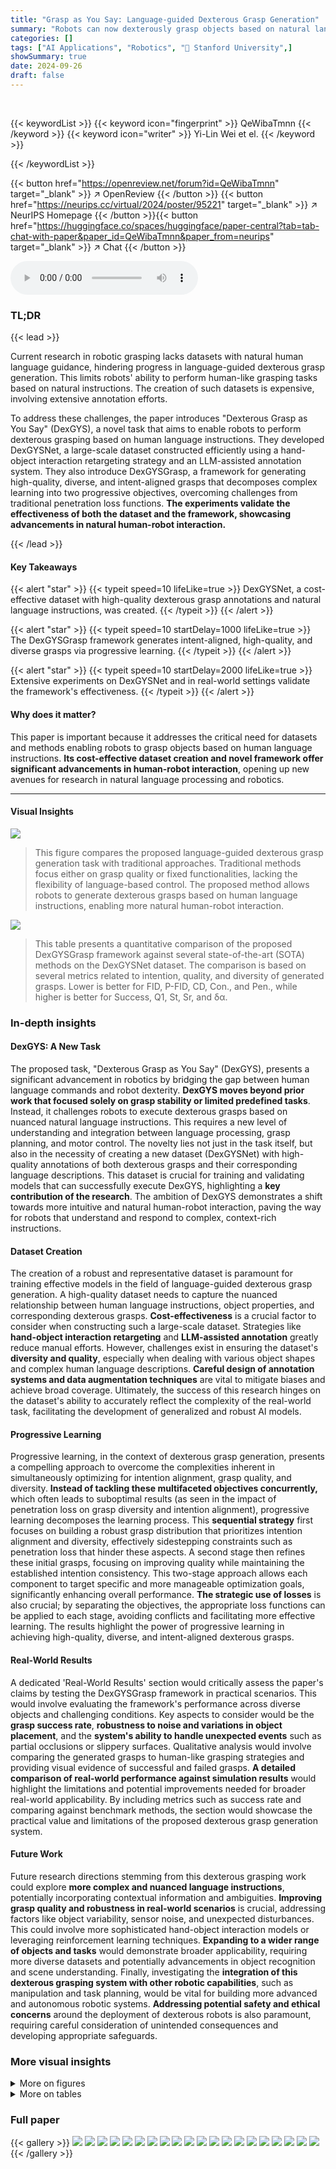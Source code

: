 ```yaml
---
title: "Grasp as You Say: Language-guided Dexterous Grasp Generation"
summary: "Robots can now dexterously grasp objects based on natural language commands thanks to DexGYS, a new language-guided dexterous grasp generation framework and dataset."
categories: []
tags: ["AI Applications", "Robotics", "🏢 Stanford University",]
showSummary: true
date: 2024-09-26
draft: false
---
```


<br>

{{< keywordList >}}
{{< keyword icon="fingerprint" >}} QeWibaTmnn {{< /keyword >}}
{{< keyword icon="writer" >}} Yi-Lin Wei et el. {{< /keyword >}}
 
{{< /keywordList >}}

{{< button href="https://openreview.net/forum?id=QeWibaTmnn" target="_blank" >}}
↗ OpenReview
{{< /button >}}
{{< button href="https://neurips.cc/virtual/2024/poster/95221" target="_blank" >}}
↗ NeurIPS Homepage
{{< /button >}}{{< button href="https://huggingface.co/spaces/huggingface/paper-central?tab=tab-chat-with-paper&paper_id=QeWibaTmnn&paper_from=neurips" target="_blank" >}}
↗ Chat
{{< /button >}}



<audio controls>
    <source src="https://ai-paper-reviewer.com/QeWibaTmnn/podcast.wav" type="audio/wav">
    Your browser does not support the audio element.
</audio>


### TL;DR


{{< lead >}}

Current research in robotic grasping lacks datasets with natural human language guidance, hindering progress in language-guided dexterous grasp generation.  This limits robots' ability to perform human-like grasping tasks based on natural instructions.  The creation of such datasets is expensive, involving extensive annotation efforts.

To address these challenges, the paper introduces "Dexterous Grasp as You Say" (DexGYS), a novel task that aims to enable robots to perform dexterous grasping based on human language instructions.  They developed DexGYSNet, a large-scale dataset constructed efficiently using a hand-object interaction retargeting strategy and an LLM-assisted annotation system.  They also introduce DexGYSGrasp, a framework for generating high-quality, diverse, and intent-aligned grasps that decomposes complex learning into two progressive objectives, overcoming challenges from traditional penetration loss functions. **The experiments validate the effectiveness of both the dataset and the framework, showcasing advancements in natural human-robot interaction.**

{{< /lead >}}


#### Key Takeaways

{{< alert "star" >}}
{{< typeit speed=10 lifeLike=true >}} DexGYSNet, a cost-effective dataset with high-quality dexterous grasp annotations and natural language instructions, was created. {{< /typeit >}}
{{< /alert >}}

{{< alert "star" >}}
{{< typeit speed=10 startDelay=1000 lifeLike=true >}} The DexGYSGrasp framework generates intent-aligned, high-quality, and diverse grasps via progressive learning. {{< /typeit >}}
{{< /alert >}}

{{< alert "star" >}}
{{< typeit speed=10 startDelay=2000 lifeLike=true >}} Extensive experiments on DexGYSNet and in real-world settings validate the framework's effectiveness. {{< /typeit >}}
{{< /alert >}}

#### Why does it matter?
This paper is important because it addresses the critical need for datasets and methods enabling robots to grasp objects based on human language instructions.  **Its cost-effective dataset creation and novel framework offer significant advancements in human-robot interaction**, opening up new avenues for research in natural language processing and robotics.

------
#### Visual Insights



![](https://ai-paper-reviewer.com/QeWibaTmnn/figures_1_1.jpg)

> This figure compares the proposed language-guided dexterous grasp generation task with traditional approaches. Traditional methods focus either on grasp quality or fixed functionalities, lacking the flexibility of language-based control. The proposed method allows robots to generate dexterous grasps based on human language instructions, enabling more natural human-robot interaction.





![](https://ai-paper-reviewer.com/QeWibaTmnn/tables_6_1.jpg)

> This table presents a quantitative comparison of the proposed DexGYSGrasp framework against several state-of-the-art (SOTA) methods on the DexGYSNet dataset.  The comparison is based on several metrics related to intention, quality, and diversity of generated grasps.  Lower is better for FID, P-FID, CD, Con., and Pen., while higher is better for Success, Q1, St, Sr, and δα.





### In-depth insights


#### DexGYS: A New Task
The proposed task, "Dexterous Grasp as You Say" (DexGYS), presents a significant advancement in robotics by bridging the gap between human language commands and robot dexterity.  **DexGYS moves beyond prior work that focused solely on grasp stability or limited predefined tasks**.  Instead, it challenges robots to execute dexterous grasps based on nuanced natural language instructions. This requires a new level of understanding and integration between language processing, grasp planning, and motor control.  The novelty lies not just in the task itself, but also in the necessity of creating a new dataset (DexGYSNet) with high-quality annotations of both dexterous grasps and their corresponding language descriptions.  This dataset is crucial for training and validating models that can successfully execute DexGYS, highlighting a **key contribution of the research**. The ambition of DexGYS demonstrates a shift towards more intuitive and natural human-robot interaction, paving the way for robots that understand and respond to complex, context-rich instructions.

#### Dataset Creation
The creation of a robust and representative dataset is paramount for training effective models in the field of language-guided dexterous grasp generation.  A high-quality dataset needs to capture the nuanced relationship between human language instructions, object properties, and corresponding dexterous grasps.  **Cost-effectiveness** is a crucial factor to consider when constructing such a large-scale dataset.  Strategies like **hand-object interaction retargeting** and **LLM-assisted annotation** greatly reduce manual efforts.  However, challenges exist in ensuring the dataset's **diversity and quality**, especially when dealing with various object shapes and complex human language descriptions. **Careful design of annotation systems and data augmentation techniques** are vital to mitigate biases and achieve broad coverage.  Ultimately, the success of this research hinges on the dataset's ability to accurately reflect the complexity of the real-world task, facilitating the development of generalized and robust AI models.

#### Progressive Learning
Progressive learning, in the context of dexterous grasp generation, presents a compelling approach to overcome the complexities inherent in simultaneously optimizing for intention alignment, grasp quality, and diversity.  **Instead of tackling these multifaceted objectives concurrently,** which often leads to suboptimal results (as seen in the impact of penetration loss on grasp diversity and intention alignment), progressive learning decomposes the learning process.  This **sequential strategy** first focuses on building a robust grasp distribution that prioritizes intention alignment and diversity, effectively sidestepping constraints such as penetration loss that hinder these aspects. A second stage then refines these initial grasps, focusing on improving quality while maintaining the established intention consistency. This two-stage approach allows each component to target specific and more manageable optimization goals, significantly enhancing overall performance.  **The strategic use of losses** is also crucial; by separating the objectives, the appropriate loss functions can be applied to each stage, avoiding conflicts and facilitating more effective learning. The results highlight the power of progressive learning in achieving high-quality, diverse, and intent-aligned dexterous grasps.

#### Real-World Results
A dedicated 'Real-World Results' section would critically assess the paper's claims by testing the DexGYSGrasp framework in practical scenarios.  This would involve evaluating the framework's performance across diverse objects and challenging conditions. Key aspects to consider would be the **grasp success rate**, **robustness to noise and variations in object placement**, and the **system's ability to handle unexpected events** such as partial occlusions or slippery surfaces.  Qualitative analysis would involve comparing the generated grasps to human-like grasping strategies and providing visual evidence of successful and failed grasps.  **A detailed comparison of real-world performance against simulation results** would highlight the limitations and potential improvements needed for broader real-world applicability.  By including metrics such as success rate and comparing against benchmark methods, the section would showcase the practical value and limitations of the proposed dexterous grasp generation system.

#### Future Work
Future research directions stemming from this dexterous grasping work could explore **more complex and nuanced language instructions**, potentially incorporating contextual information and ambiguities.  **Improving grasp quality and robustness in real-world scenarios** is crucial, addressing factors like object variability, sensor noise, and unexpected disturbances.  This could involve more sophisticated hand-object interaction models or leveraging reinforcement learning techniques.  **Expanding to a wider range of objects and tasks** would demonstrate broader applicability, requiring more diverse datasets and potentially advancements in object recognition and scene understanding.  Finally, investigating the **integration of this dexterous grasping system with other robotic capabilities**, such as manipulation and task planning, would be vital for building more advanced and autonomous robotic systems.  **Addressing potential safety and ethical concerns** around the deployment of dexterous robots is also paramount, requiring careful consideration of unintended consequences and developing appropriate safeguards.


### More visual insights

<details>
<summary>More on figures
</summary>


![](https://ai-paper-reviewer.com/QeWibaTmnn/figures_2_1.jpg)

> This figure shows the effects of using a penetration loss term during training of a dexterous grasp generation model.  The left panel (a) compares models trained with and without penetration loss.  It shows that including penetration loss causes a misalignment between the intended grasp and the actual grasp, and that excluding it results in the hand penetrating the object. The right panel (b) compares grasp diversity, showing that models trained without penetration loss produce more diverse grasps, but the grasps may be infeasible due to penetration. The figure highlights the tradeoff between generating feasible grasps and achieving diverse, intent-aligned grasps, leading to the adoption of a two-stage training approach in the proposed DexGYSGrasp framework.


![](https://ai-paper-reviewer.com/QeWibaTmnn/figures_3_1.jpg)

> This figure illustrates the two-stage process of creating the DexGYSNet dataset.  The first stage, (a) Hand-Object Interaction Retargeting (HOIR), shows how human hand poses are transferred to robotic dexterous hands while maintaining hand-object contact. This involves three steps: initialization, fingertip alignment, and interaction refinement. The second stage, (b) LLM-assisted Language Guidance Annotation, uses a Large Language Model (LLM) to automatically generate natural language instructions based on the hand-object interaction data.


![](https://ai-paper-reviewer.com/QeWibaTmnn/figures_4_1.jpg)

> This figure shows the quantitative experimental results obtained with different object penetration loss weights (λpen).  It compares the performance of the proposed method against baselines across three key metrics: Intention Consistency (measured by Chamfer Distance, CD), Diversity (measured by standard deviation of hand translation, δt), and Object Penetration (Penetration depth).  The results demonstrate that the proposed method effectively balances intention alignment, grasp diversity, and penetration avoidance, outperforming the baselines.


![](https://ai-paper-reviewer.com/QeWibaTmnn/figures_5_1.jpg)

> This figure shows the architecture of the DexGYSGrasp framework, which consists of two components: the Intention and Diversity Grasp Component and the Quality Grasp Component. The first component focuses on generating diverse and intention-aligned grasps using only regression loss, while the second component refines the grasps to improve quality by incorporating both regression and penetration losses.  A progressive training strategy is employed, with the first component's output used as input to the second. The figure illustrates the flow of information through both components and highlights the role of different loss functions in the training process.


![](https://ai-paper-reviewer.com/QeWibaTmnn/figures_6_1.jpg)

> This figure visualizes examples of dexterous grasps generated by the proposed DexGYSGrasp framework.  The top row shows one example grasp for each object and corresponding language instruction demonstrating the system's ability to generate accurate grasps based on clear instructions. The bottom row showcases four examples of grasps generated for the same object but with more ambiguous instructions, highlighting the framework's capacity to generate diverse grasps that still align with the intent of the instruction.


![](https://ai-paper-reviewer.com/QeWibaTmnn/figures_8_1.jpg)

> This figure shows the results of real-world experiments using the DexGYSGrasp framework with an Allegro hand, a Flexiv Rizon 4 arm, and an Intel Realsense D415 camera.  The experiments involved several objects, each with multiple grasp instructions given as natural language commands.  The images illustrate the successful execution of the grasps, demonstrating the system's ability to perform dexterous manipulation according to human language instruction. The results show varying degrees of success (3/10 to 9/10), highlighting the current limitations and the need for improvement in real-world applications.


![](https://ai-paper-reviewer.com/QeWibaTmnn/figures_14_1.jpg)

> This figure shows the overall architecture of the DexGYSGrasp framework, which consists of two main components: the Intention and Diversity Grasp Component and the Quality Grasp Component.  The first component, using only regression loss, reconstructs the original hand pose from noisy data, conditioned on language and object information. The second component refines the initially generated grasp by incorporating both regression and penetration losses to improve grasp quality while maintaining intention consistency.


![](https://ai-paper-reviewer.com/QeWibaTmnn/figures_15_1.jpg)

> This figure shows the generalization of the DexGYSNet dataset to various dexterous hands.  It displays the grasps generated for several common objects (bottle, camera, frying pan, game controller, mug, and pincer) across four different hand models: a human hand, a Shadow Hand, an Allegro Hand, and a Leap Hand. Each row presents the grasp poses generated for the same language guidance instruction, highlighting the consistent generation across the different hand types and demonstrating the flexibility and adaptability of the DexGYSNet dataset.


![](https://ai-paper-reviewer.com/QeWibaTmnn/figures_16_1.jpg)

> This figure shows two ways to evaluate the intention consistency of the generated grasps. (a) shows how the Fréchet Inception Distance (FID) is used to compare the generated grasp with the ground truth. (b) explains that when the ground truth is unavailable (like in 3D object datasets), the LLM GPT-4 is used to assess the consistency between the generated grasp and a text description of the intended action.


![](https://ai-paper-reviewer.com/QeWibaTmnn/figures_17_1.jpg)

> This figure shows the effect of using a penetration loss term in training a dexterous grasp model.  The top row (a) demonstrates that using penetration loss causes misaligned grasps (inconsistent with the intended action), whereas not using it causes the hand to penetrate the object. The bottom row (b) shows that using penetration loss also reduces the diversity of generated grasps. This highlights the challenge of simultaneously optimizing for intention alignment, grasp quality, and diversity, and motivates the use of a progressive training approach.


![](https://ai-paper-reviewer.com/QeWibaTmnn/figures_17_2.jpg)

> This figure demonstrates the flexibility of the DexGYSGrasp framework in handling task-oriented instructions.  Instead of detailed language descriptions, simple commands like 'use' and 'hold' are used as input.  The figure shows examples of generated grasps for various objects (mug, tablet, camera) under these simplified instructions, highlighting the system's ability to adapt to different task types.


![](https://ai-paper-reviewer.com/QeWibaTmnn/figures_18_1.jpg)

> The image shows the physical setup for the real-world experiments.  A Flexiv Rizon 4 arm, an Allegro Hand, and an Intel Realsense D415 camera are shown.  Various 3D printed objects are also visible, indicating the test objects used. The setup involves a robotic arm equipped with a dexterous hand, positioned to interact with the objects in front of a dark background. A depth camera is used to capture the 3D information for the scene.


![](https://ai-paper-reviewer.com/QeWibaTmnn/figures_18_2.jpg)

> This figure shows the pipeline used to obtain the full point cloud from real-world RGB and depth images.  First, Grounding DINO detects the object's bounding box in the RGB image. Then, SAM is used to generate a segmentation mask. This mask is used to crop the relevant part of the depth image, generating a partial point cloud. Finally, a point cloud completion network takes the partial point cloud to generate a complete full point cloud which is then used in the DexGYSGrasp framework. 


![](https://ai-paper-reviewer.com/QeWibaTmnn/figures_19_1.jpg)

> The figure visualizes real-world experiments showing the robot performing dexterous grasps based on various language commands.  It demonstrates the robot's ability to successfully manipulate objects like a power drill, trigger sprayer, game controller, pincer, frying pan, and wine glass, by adapting its grasp according to the instructions.


</details>




<details>
<summary>More on tables
</summary>


![](https://ai-paper-reviewer.com/QeWibaTmnn/tables_7_1.jpg)
> This table presents a comparison of the proposed DexGYSGrasp framework against state-of-the-art (SOTA) methods on the DexGYSNet dataset.  It evaluates performance across three key aspects: Intention (measured by FID, P-FID, and CD), Quality (measured by Success rate, Q1, and Penetration depth), and Diversity (measured by St, Sr, and δα). Lower values for FID, P-FID, CD, and Penetration are better, while higher values for Success rate, Q1, St, Sr, and δα are preferred.

![](https://ai-paper-reviewer.com/QeWibaTmnn/tables_7_2.jpg)
> This table presents a quantitative comparison of the proposed DexGYSGrasp framework against state-of-the-art (SOTA) methods on the DexGYSNet dataset.  It evaluates the performance across multiple metrics, categorized into Intention (measuring alignment with instructions), Quality (assessing grasp stability and avoidance of penetration), and Diversity (evaluating the variety of generated grasps).  Lower values are generally better for intention and penetration, while higher values are preferred for quality and diversity metrics.

![](https://ai-paper-reviewer.com/QeWibaTmnn/tables_19_1.jpg)
> This table presents a comparison of the proposed method's performance on the DexGYSNet dataset against several state-of-the-art (SOTA) methods.  It evaluates performance across multiple metrics, including intention (FID, P-FID, CD, Con.), quality (Success, Q1, Pen.), and diversity (St, Sr, δα). Lower values are generally better for intention and quality metrics, while higher values are better for diversity and success rate.

</details>




### Full paper

{{< gallery >}}
<img src="https://ai-paper-reviewer.com/QeWibaTmnn/1.png" class="grid-w50 md:grid-w33 xl:grid-w25" />
<img src="https://ai-paper-reviewer.com/QeWibaTmnn/2.png" class="grid-w50 md:grid-w33 xl:grid-w25" />
<img src="https://ai-paper-reviewer.com/QeWibaTmnn/3.png" class="grid-w50 md:grid-w33 xl:grid-w25" />
<img src="https://ai-paper-reviewer.com/QeWibaTmnn/4.png" class="grid-w50 md:grid-w33 xl:grid-w25" />
<img src="https://ai-paper-reviewer.com/QeWibaTmnn/5.png" class="grid-w50 md:grid-w33 xl:grid-w25" />
<img src="https://ai-paper-reviewer.com/QeWibaTmnn/6.png" class="grid-w50 md:grid-w33 xl:grid-w25" />
<img src="https://ai-paper-reviewer.com/QeWibaTmnn/7.png" class="grid-w50 md:grid-w33 xl:grid-w25" />
<img src="https://ai-paper-reviewer.com/QeWibaTmnn/8.png" class="grid-w50 md:grid-w33 xl:grid-w25" />
<img src="https://ai-paper-reviewer.com/QeWibaTmnn/9.png" class="grid-w50 md:grid-w33 xl:grid-w25" />
<img src="https://ai-paper-reviewer.com/QeWibaTmnn/10.png" class="grid-w50 md:grid-w33 xl:grid-w25" />
<img src="https://ai-paper-reviewer.com/QeWibaTmnn/11.png" class="grid-w50 md:grid-w33 xl:grid-w25" />
<img src="https://ai-paper-reviewer.com/QeWibaTmnn/12.png" class="grid-w50 md:grid-w33 xl:grid-w25" />
<img src="https://ai-paper-reviewer.com/QeWibaTmnn/13.png" class="grid-w50 md:grid-w33 xl:grid-w25" />
<img src="https://ai-paper-reviewer.com/QeWibaTmnn/14.png" class="grid-w50 md:grid-w33 xl:grid-w25" />
<img src="https://ai-paper-reviewer.com/QeWibaTmnn/15.png" class="grid-w50 md:grid-w33 xl:grid-w25" />
<img src="https://ai-paper-reviewer.com/QeWibaTmnn/16.png" class="grid-w50 md:grid-w33 xl:grid-w25" />
<img src="https://ai-paper-reviewer.com/QeWibaTmnn/17.png" class="grid-w50 md:grid-w33 xl:grid-w25" />
<img src="https://ai-paper-reviewer.com/QeWibaTmnn/18.png" class="grid-w50 md:grid-w33 xl:grid-w25" />
<img src="https://ai-paper-reviewer.com/QeWibaTmnn/19.png" class="grid-w50 md:grid-w33 xl:grid-w25" />
<img src="https://ai-paper-reviewer.com/QeWibaTmnn/20.png" class="grid-w50 md:grid-w33 xl:grid-w25" />
{{< /gallery >}}